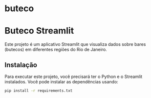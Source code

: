 # buteco
# Buteco Streamlit

Este projeto é um aplicativo Streamlit que visualiza dados sobre bares (butecos) em diferentes regiões do Rio de Janeiro.

## Instalação

Para executar este projeto, você precisará ter o Python e o Streamlit instalados. Você pode instalar as dependências usando:

```bash
pip install -r requirements.txt
